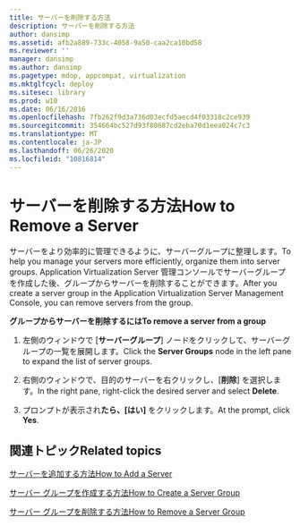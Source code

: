 ```yaml
---
title: サーバーを削除する方法
description: サーバーを削除する方法
author: dansimp
ms.assetid: afb2a889-733c-4058-9a50-caa2ca10bd58
ms.reviewer: ''
manager: dansimp
ms.author: dansimp
ms.pagetype: mdop, appcompat, virtualization
ms.mktglfcycl: deploy
ms.sitesec: library
ms.prod: w10
ms.date: 06/16/2016
ms.openlocfilehash: 7fb262f9d3a736d03ecfd5aecd4f03318c2ce939
ms.sourcegitcommit: 354664bc527d93f80687cd2eba70d1eea024c7c3
ms.translationtype: MT
ms.contentlocale: ja-JP
ms.lasthandoff: 06/26/2020
ms.locfileid: "10816814"
---
```

# <span data-ttu-id="82720-103">サーバーを削除する方法</span><span class="sxs-lookup"><span data-stu-id="82720-103">How to Remove a Server</span></span>


<span data-ttu-id="82720-104">サーバーをより効率的に管理できるように、サーバーグループに整理します。</span><span class="sxs-lookup"><span data-stu-id="82720-104">To help you manage your servers more efficiently, organize them into server groups.</span></span> <span data-ttu-id="82720-105">Application Virtualization Server 管理コンソールでサーバーグループを作成した後、グループからサーバーを削除することができます。</span><span class="sxs-lookup"><span data-stu-id="82720-105">After you create a server group in the Application Virtualization Server Management Console, you can remove servers from the group.</span></span>

**<span data-ttu-id="82720-106">グループからサーバーを削除するには</span><span class="sxs-lookup"><span data-stu-id="82720-106">To remove a server from a group</span></span>**

1.  <span data-ttu-id="82720-107">左側のウィンドウで [**サーバーグループ**] ノードをクリックして、サーバーグループの一覧を展開します。</span><span class="sxs-lookup"><span data-stu-id="82720-107">Click the **Server Groups** node in the left pane to expand the list of server groups.</span></span>

2.  <span data-ttu-id="82720-108">右側のウィンドウで、目的のサーバーを右クリックし、[**削除**] を選択します。</span><span class="sxs-lookup"><span data-stu-id="82720-108">In the right pane, right-click the desired server and select **Delete**.</span></span>

3.  <span data-ttu-id="82720-109">プロンプトが表示され**たら、[はい]** をクリックします。</span><span class="sxs-lookup"><span data-stu-id="82720-109">At the prompt, click **Yes**.</span></span>

## <span data-ttu-id="82720-110">関連トピック</span><span class="sxs-lookup"><span data-stu-id="82720-110">Related topics</span></span>


[<span data-ttu-id="82720-111">サーバーを追加する方法</span><span class="sxs-lookup"><span data-stu-id="82720-111">How to Add a Server</span></span>](how-to-add-a-server.md)

[<span data-ttu-id="82720-112">サーバー グループを作成する方法</span><span class="sxs-lookup"><span data-stu-id="82720-112">How to Create a Server Group</span></span>](how-to-create-a-server-group.md)

[<span data-ttu-id="82720-113">サーバー グループを削除する方法</span><span class="sxs-lookup"><span data-stu-id="82720-113">How to Remove a Server Group</span></span>](how-to-remove-a-server-group.md)

 

 





